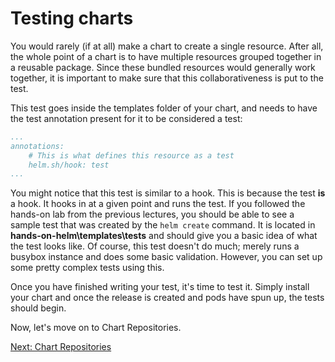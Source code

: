 # Testing charts

You would rarely (if at all) make a chart to create a single resource. After all, the whole point of a chart is to have multiple resources grouped together in a reusable package. Since these bundled resources would generally work together, it is important to make sure that this collaborativeness is put to the test.

This test goes inside the templates folder of your chart, and needs to have the test annotation present for it to be considered a test:

```yaml
...
annotations:
    # This is what defines this resource as a test
    helm.sh/hook: test
...
```

You might notice that this test is similar to a hook. This is because the test **is** a hook. It hooks in at a given point and runs the test. If you followed the hands-on lab from the previous lectures, you should be able to see a sample test that was created by the ```helm create``` command. It is located in **hands-on-helm\templates\tests** and should give you a basic idea of what the test looks like. Of course, this test doesn't do much; merely runs a busybox instance and does some basic validation. However, you can set up some pretty complex tests using this.

Once you have finished writing your test, it's time to test it. Simply install your chart and once the release is created and pods have spun up, the tests should begin.

Now, let's move on to Chart Repositories.

[Next: Chart Repositories](chart-repos.md)
